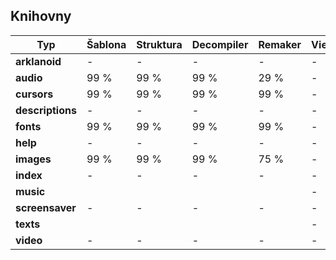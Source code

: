 ## Knihovny

Typ              | Šablona | Struktura | Decompiler | Remaker | Viewer
-----------------|---------|-----------|------------|---------|-------
**arklanoid**    | -       | -         | -          | -       | -
**audio**        | 99 %    | 99 %      | 99 %       | 29 %    | -
**cursors**      | 99 %    | 99 %      | 99 %       | 99 %    | -
**descriptions** | -       | -         | -          | -       | -
**fonts**        | 99 %    | 99 %      | 99 %       | 99 %    | -
**help**         | -       | -         | -          | -       | -
**images**       | 99 %    | 99 %      | 99 %       | 75 %    | -
**index**        | -       | -         | -          | -       | -
**music**        |         |           |            |         | -
**screensaver**  | -       | -         | -          | -       | -
**texts**        |         |           |            |         | -
**video**        | -       | -         | -          | -       | -
